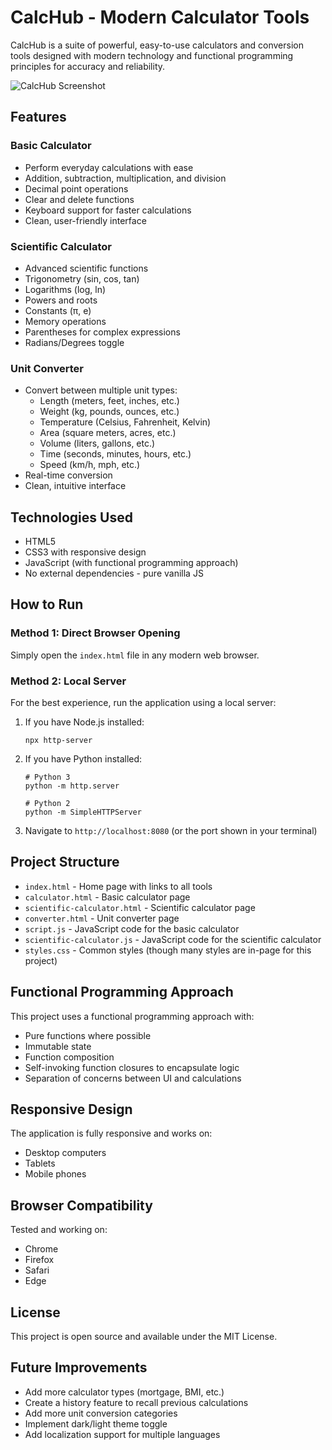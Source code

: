 # CalcHub - Modern Calculator Tools

CalcHub is a suite of powerful, easy-to-use calculators and conversion tools designed with modern technology and functional programming principles for accuracy and reliability.

![CalcHub Screenshot](https://via.placeholder.com/800x400?text=CalcHub+Modern+Calculator+Tools)

## Features

### Basic Calculator
- Perform everyday calculations with ease
- Addition, subtraction, multiplication, and division
- Decimal point operations
- Clear and delete functions
- Keyboard support for faster calculations
- Clean, user-friendly interface

### Scientific Calculator
- Advanced scientific functions
- Trigonometry (sin, cos, tan)
- Logarithms (log, ln)
- Powers and roots
- Constants (π, e)
- Memory operations
- Parentheses for complex expressions
- Radians/Degrees toggle

### Unit Converter
- Convert between multiple unit types:
  - Length (meters, feet, inches, etc.)
  - Weight (kg, pounds, ounces, etc.)
  - Temperature (Celsius, Fahrenheit, Kelvin)
  - Area (square meters, acres, etc.)
  - Volume (liters, gallons, etc.)
  - Time (seconds, minutes, hours, etc.)
  - Speed (km/h, mph, etc.)
- Real-time conversion
- Clean, intuitive interface

## Technologies Used
- HTML5
- CSS3 with responsive design
- JavaScript (with functional programming approach)
- No external dependencies - pure vanilla JS

## How to Run

### Method 1: Direct Browser Opening
Simply open the `index.html` file in any modern web browser.

### Method 2: Local Server
For the best experience, run the application using a local server:

1. If you have Node.js installed:
   ```
   npx http-server
   ```

2. If you have Python installed:
   ```
   # Python 3
   python -m http.server
   
   # Python 2
   python -m SimpleHTTPServer
   ```

3. Navigate to `http://localhost:8080` (or the port shown in your terminal)

## Project Structure
- `index.html` - Home page with links to all tools
- `calculator.html` - Basic calculator page
- `scientific-calculator.html` - Scientific calculator page
- `converter.html` - Unit converter page
- `script.js` - JavaScript code for the basic calculator
- `scientific-calculator.js` - JavaScript code for the scientific calculator
- `styles.css` - Common styles (though many styles are in-page for this project)

## Functional Programming Approach
This project uses a functional programming approach with:
- Pure functions where possible
- Immutable state
- Function composition
- Self-invoking function closures to encapsulate logic
- Separation of concerns between UI and calculations

## Responsive Design
The application is fully responsive and works on:
- Desktop computers
- Tablets
- Mobile phones

## Browser Compatibility
Tested and working on:
- Chrome
- Firefox
- Safari
- Edge

## License
This project is open source and available under the MIT License.

## Future Improvements
- Add more calculator types (mortgage, BMI, etc.)
- Create a history feature to recall previous calculations
- Add more unit conversion categories
- Implement dark/light theme toggle
- Add localization support for multiple languages 